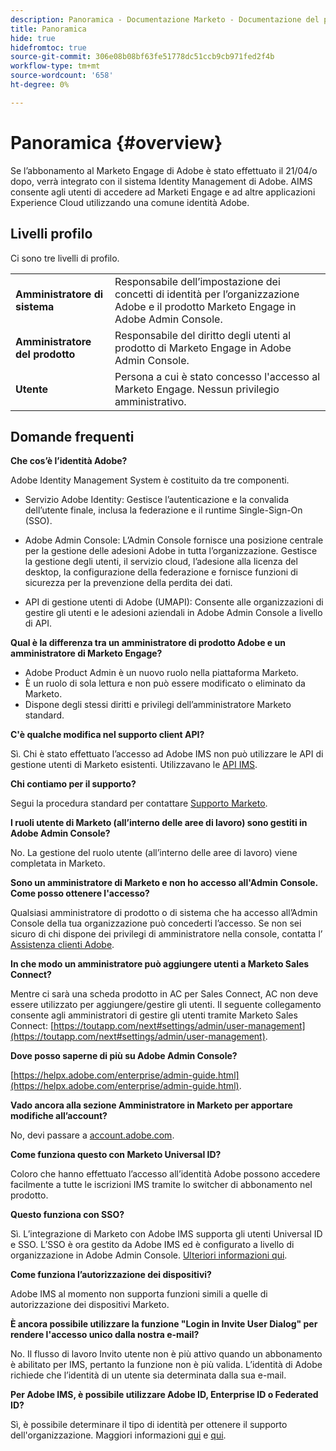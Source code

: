 ```yaml
---
description: Panoramica - Documentazione Marketo - Documentazione del prodotto
title: Panoramica
hide: true
hidefromtoc: true
source-git-commit: 306e08b08bf63fe51778dc51ccb9cb971fed2f4b
workflow-type: tm+mt
source-wordcount: '658'
ht-degree: 0%

---
```


# Panoramica {#overview}

Se l’abbonamento al Marketo Engage di Adobe è stato effettuato il 21/04/o dopo, verrà integrato con il sistema Identity Management di Adobe. AIMS consente agli utenti di accedere ad Marketi Engage e ad altre applicazioni Experience Cloud utilizzando una comune identità Adobe.

## Livelli profilo

Ci sono tre livelli di profilo.

<table>
 <tr>
  <td><strong>Amministratore di sistema</strong></td>
  <td>Responsabile dell’impostazione dei concetti di identità per l’organizzazione Adobe e il prodotto Marketo Engage in Adobe Admin Console.</td>
 </tr>
 <tr>
  <td><strong>Amministratore del prodotto</strong></td>
  <td>Responsabile del diritto degli utenti al prodotto di Marketo Engage in Adobe Admin Console.</td>
 </tr>
 <tr>
  <td><strong>Utente</strong></td>
  <td>Persona a cui è stato concesso l'accesso al Marketo Engage. Nessun privilegio amministrativo.</td>
 </tr>
</table>

## Domande frequenti

**Che cos’è l’identità Adobe?**

Adobe Identity Management System è costituito da tre componenti.

* Servizio Adobe Identity: Gestisce l’autenticazione e la convalida dell’utente finale, inclusa la federazione e il runtime Single-Sign-On (SSO).

* Adobe Admin Console: L’Admin Console fornisce una posizione centrale per la gestione delle adesioni Adobe in tutta l’organizzazione. Gestisce la gestione degli utenti, il servizio cloud, l’adesione alla licenza del desktop, la configurazione della federazione e fornisce funzioni di sicurezza per la prevenzione della perdita dei dati.

* API di gestione utenti di Adobe (UMAPI): Consente alle organizzazioni di gestire gli utenti e le adesioni aziendali in Adobe Admin Console a livello di API.

**Qual è la differenza tra un amministratore di prodotto Adobe e un amministratore di Marketo Engage?**

* Adobe Product Admin è un nuovo ruolo nella piattaforma Marketo.
* È un ruolo di sola lettura e non può essere modificato o eliminato da Marketo.
* Dispone degli stessi diritti e privilegi dell’amministratore Marketo standard.

**C&#39;è qualche modifica nel supporto client API?**

Sì. Chi è stato effettuato l’accesso ad Adobe IMS non può utilizzare le API di gestione utenti di Marketo esistenti. Utilizzavano le [API IMS](https://www.adobe.io/apis/experienceplatform/umapi-new.html).

**Chi contiamo per il supporto?**

Segui la procedura standard per contattare [Supporto Marketo](https://nation.marketo.com/t5/support/ct-p/Support).

**I ruoli utente di Marketo (all’interno delle aree di lavoro) sono gestiti in Adobe Admin Console?**

No. La gestione del ruolo utente (all’interno delle aree di lavoro) viene completata in Marketo.

**Sono un amministratore di Marketo e non ho accesso all&#39;Admin Console. Come posso ottenere l&#39;accesso?**

Qualsiasi amministratore di prodotto o di sistema che ha accesso all’Admin Console della tua organizzazione può concederti l’accesso. Se non sei sicuro di chi dispone dei privilegi di amministratore nella console, contatta l’ [Assistenza clienti Adobe](https://helpx.adobe.com/contact.html).

**In che modo un amministratore può aggiungere utenti a Marketo Sales Connect?**

Mentre ci sarà una scheda prodotto in AC per Sales Connect, AC non deve essere utilizzato per aggiungere/gestire gli utenti. Il seguente collegamento consente agli amministratori di gestire gli utenti tramite Marketo Sales Connect: [https://toutapp.com/next#settings/admin/user-management](https://toutapp.com/next#settings/admin/user-management).

**Dove posso saperne di più su Adobe Admin Console?**

[https://helpx.adobe.com/enterprise/admin-guide.html](https://helpx.adobe.com/enterprise/admin-guide.html).

**Vado ancora alla sezione Amministratore in Marketo per apportare modifiche all’account?**

No, devi passare a [account.adobe.com](https://account.adobe.com).

**Come funziona questo con Marketo Universal ID?**

Coloro che hanno effettuato l’accesso all’identità Adobe possono accedere facilmente a tutte le iscrizioni IMS tramite lo switcher di abbonamento nel prodotto.

**Questo funziona con SSO?**

Sì. L’integrazione di Marketo con Adobe IMS supporta gli utenti Universal ID e SSO. L’SSO è ora gestito da Adobe IMS ed è configurato a livello di organizzazione in Adobe Admin Console. [Ulteriori informazioni qui](https://helpx.adobe.com/enterprise/using/set-up-identity.html).

**Come funziona l’autorizzazione dei dispositivi?**

Adobe IMS al momento non supporta funzioni simili a quelle di autorizzazione dei dispositivi Marketo.

**È ancora possibile utilizzare la funzione &quot;Login in Invite User Dialog&quot; per rendere l&#39;accesso unico dalla nostra e-mail?**

No. Il flusso di lavoro Invito utente non è più attivo quando un abbonamento è abilitato per IMS, pertanto la funzione non è più valida. L’identità di Adobe richiede che l’identità di un utente sia determinata dalla sua e-mail.

**Per Adobe IMS, è possibile utilizzare Adobe ID, Enterprise ID o Federated ID?**

Sì, è possibile determinare il tipo di identità per ottenere il supporto dell&#39;organizzazione. Maggiori informazioni [qui](https://helpx.adobe.com/enterprise/using/identity.html) e [qui](https://helpx.adobe.com/enterprise/using/set-up-identity.html).
